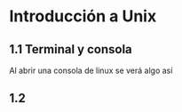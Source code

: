 # Introducción a Unix

## 1.1 Terminal y consola

Al abrir una consola de linux se verá algo así

## 1.2 
